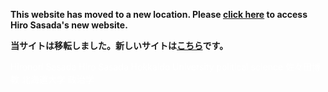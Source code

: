 **This website has moved to a new location. Please [click here](https://sites.google.com/view/hirosasada) to access Hiro Sasada's new website.**  

**当サイトは移転しました。新しいサイトは[こちら](https://sites.google.com/view/hirosasada-jp)です。**　　  


<font color="White">Hironori Sasada Hiro Sasada Hokkaido University political science 佐々田博教 北海道大学 政治学</font> 　    
